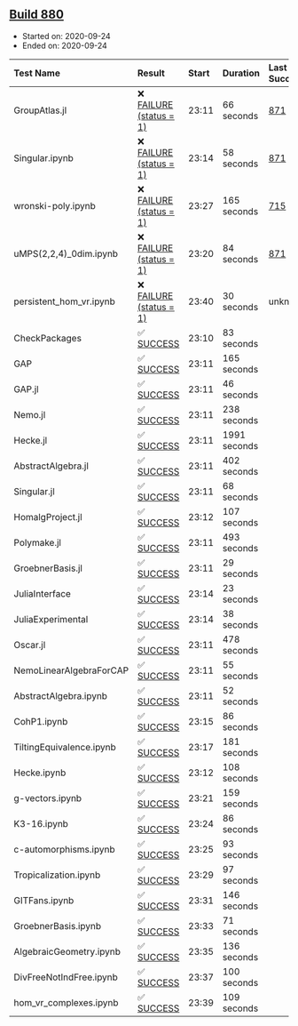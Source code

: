 ## [Build 880](https://oscarci.mathematik.uni-kl.de/job/oscar-stable/880/)

* Started on: 2020-09-24
* Ended on: 2020-09-24

| Test Name    | Result | Start | Duration | Last Success | First Failure |
|:-------------|:-------|:------|:---------|:-------------|:--------------|
| GroupAtlas.jl | ❌ [FAILURE (status = 1)](https://oscarci.mathematik.uni-kl.de/job/oscar-stable/880/artifact/logs/build-880/GroupAtlas.jl.log) | 23:11 | 66 seconds | [871](https://oscarci.mathematik.uni-kl.de/job/oscar-stable/871/) | [872](https://oscarci.mathematik.uni-kl.de/job/oscar-stable/872/) |
| Singular.ipynb | ❌ [FAILURE (status = 1)](https://oscarci.mathematik.uni-kl.de/job/oscar-stable/880/artifact/logs/build-880/Singular.ipynb.log) | 23:14 | 58 seconds | [871](https://oscarci.mathematik.uni-kl.de/job/oscar-stable/871/) | [872](https://oscarci.mathematik.uni-kl.de/job/oscar-stable/872/) |
| wronski-poly.ipynb | ❌ [FAILURE (status = 1)](https://oscarci.mathematik.uni-kl.de/job/oscar-stable/880/artifact/logs/build-880/wronski-poly.ipynb.log) | 23:27 | 165 seconds | [715](https://oscarci.mathematik.uni-kl.de/job/oscar-stable/715/) | [716](https://oscarci.mathematik.uni-kl.de/job/oscar-stable/716/) |
| uMPS(2,2,4)_0dim.ipynb | ❌ [FAILURE (status = 1)](https://oscarci.mathematik.uni-kl.de/job/oscar-stable/880/artifact/logs/build-880/uMPS-2-2-4-_0dim.ipynb.log) | 23:20 | 84 seconds | [871](https://oscarci.mathematik.uni-kl.de/job/oscar-stable/871/) | [872](https://oscarci.mathematik.uni-kl.de/job/oscar-stable/872/) |
| persistent_hom_vr.ipynb | ❌ [FAILURE (status = 1)](https://oscarci.mathematik.uni-kl.de/job/oscar-stable/880/artifact/logs/build-880/persistent_hom_vr.ipynb.log) | 23:40 | 30 seconds | unknown | unknown |
| CheckPackages | ✅ [SUCCESS](https://oscarci.mathematik.uni-kl.de/job/oscar-stable/880/artifact/logs/build-880/CheckPackages.log) | 23:10 | 83 seconds |  |  |
| GAP | ✅ [SUCCESS](https://oscarci.mathematik.uni-kl.de/job/oscar-stable/880/artifact/logs/build-880/GAP.log) | 23:11 | 165 seconds |  |  |
| GAP.jl | ✅ [SUCCESS](https://oscarci.mathematik.uni-kl.de/job/oscar-stable/880/artifact/logs/build-880/GAP.jl.log) | 23:11 | 46 seconds |  |  |
| Nemo.jl | ✅ [SUCCESS](https://oscarci.mathematik.uni-kl.de/job/oscar-stable/880/artifact/logs/build-880/Nemo.jl.log) | 23:11 | 238 seconds |  |  |
| Hecke.jl | ✅ [SUCCESS](https://oscarci.mathematik.uni-kl.de/job/oscar-stable/880/artifact/logs/build-880/Hecke.jl.log) | 23:11 | 1991 seconds |  |  |
| AbstractAlgebra.jl | ✅ [SUCCESS](https://oscarci.mathematik.uni-kl.de/job/oscar-stable/880/artifact/logs/build-880/AbstractAlgebra.jl.log) | 23:11 | 402 seconds |  |  |
| Singular.jl | ✅ [SUCCESS](https://oscarci.mathematik.uni-kl.de/job/oscar-stable/880/artifact/logs/build-880/Singular.jl.log) | 23:11 | 68 seconds |  |  |
| HomalgProject.jl | ✅ [SUCCESS](https://oscarci.mathematik.uni-kl.de/job/oscar-stable/880/artifact/logs/build-880/HomalgProject.jl.log) | 23:12 | 107 seconds |  |  |
| Polymake.jl | ✅ [SUCCESS](https://oscarci.mathematik.uni-kl.de/job/oscar-stable/880/artifact/logs/build-880/Polymake.jl.log) | 23:11 | 493 seconds |  |  |
| GroebnerBasis.jl | ✅ [SUCCESS](https://oscarci.mathematik.uni-kl.de/job/oscar-stable/880/artifact/logs/build-880/GroebnerBasis.jl.log) | 23:11 | 29 seconds |  |  |
| JuliaInterface | ✅ [SUCCESS](https://oscarci.mathematik.uni-kl.de/job/oscar-stable/880/artifact/logs/build-880/JuliaInterface.log) | 23:14 | 23 seconds |  |  |
| JuliaExperimental | ✅ [SUCCESS](https://oscarci.mathematik.uni-kl.de/job/oscar-stable/880/artifact/logs/build-880/JuliaExperimental.log) | 23:14 | 38 seconds |  |  |
| Oscar.jl | ✅ [SUCCESS](https://oscarci.mathematik.uni-kl.de/job/oscar-stable/880/artifact/logs/build-880/Oscar.jl.log) | 23:11 | 478 seconds |  |  |
| NemoLinearAlgebraForCAP | ✅ [SUCCESS](https://oscarci.mathematik.uni-kl.de/job/oscar-stable/880/artifact/logs/build-880/NemoLinearAlgebraForCAP.log) | 23:11 | 55 seconds |  |  |
| AbstractAlgebra.ipynb | ✅ [SUCCESS](https://oscarci.mathematik.uni-kl.de/job/oscar-stable/880/artifact/logs/build-880/AbstractAlgebra.ipynb.log) | 23:11 | 52 seconds |  |  |
| CohP1.ipynb | ✅ [SUCCESS](https://oscarci.mathematik.uni-kl.de/job/oscar-stable/880/artifact/logs/build-880/CohP1.ipynb.log) | 23:15 | 86 seconds |  |  |
| TiltingEquivalence.ipynb | ✅ [SUCCESS](https://oscarci.mathematik.uni-kl.de/job/oscar-stable/880/artifact/logs/build-880/TiltingEquivalence.ipynb.log) | 23:17 | 181 seconds |  |  |
| Hecke.ipynb | ✅ [SUCCESS](https://oscarci.mathematik.uni-kl.de/job/oscar-stable/880/artifact/logs/build-880/Hecke.ipynb.log) | 23:12 | 108 seconds |  |  |
| g-vectors.ipynb | ✅ [SUCCESS](https://oscarci.mathematik.uni-kl.de/job/oscar-stable/880/artifact/logs/build-880/g-vectors.ipynb.log) | 23:21 | 159 seconds |  |  |
| K3-16.ipynb | ✅ [SUCCESS](https://oscarci.mathematik.uni-kl.de/job/oscar-stable/880/artifact/logs/build-880/K3-16.ipynb.log) | 23:24 | 86 seconds |  |  |
| c-automorphisms.ipynb | ✅ [SUCCESS](https://oscarci.mathematik.uni-kl.de/job/oscar-stable/880/artifact/logs/build-880/c-automorphisms.ipynb.log) | 23:25 | 93 seconds |  |  |
| Tropicalization.ipynb | ✅ [SUCCESS](https://oscarci.mathematik.uni-kl.de/job/oscar-stable/880/artifact/logs/build-880/Tropicalization.ipynb.log) | 23:29 | 97 seconds |  |  |
| GITFans.ipynb | ✅ [SUCCESS](https://oscarci.mathematik.uni-kl.de/job/oscar-stable/880/artifact/logs/build-880/GITFans.ipynb.log) | 23:31 | 146 seconds |  |  |
| GroebnerBasis.ipynb | ✅ [SUCCESS](https://oscarci.mathematik.uni-kl.de/job/oscar-stable/880/artifact/logs/build-880/GroebnerBasis.ipynb.log) | 23:33 | 71 seconds |  |  |
| AlgebraicGeometry.ipynb | ✅ [SUCCESS](https://oscarci.mathematik.uni-kl.de/job/oscar-stable/880/artifact/logs/build-880/AlgebraicGeometry.ipynb.log) | 23:35 | 136 seconds |  |  |
| DivFreeNotIndFree.ipynb | ✅ [SUCCESS](https://oscarci.mathematik.uni-kl.de/job/oscar-stable/880/artifact/logs/build-880/DivFreeNotIndFree.ipynb.log) | 23:37 | 100 seconds |  |  |
| hom_vr_complexes.ipynb | ✅ [SUCCESS](https://oscarci.mathematik.uni-kl.de/job/oscar-stable/880/artifact/logs/build-880/hom_vr_complexes.ipynb.log) | 23:39 | 109 seconds |  |  |
